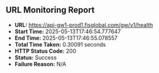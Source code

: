 ## URL Monitoring Report

- **URL:** https://api-gw1-prod1.fisglobal.com/gw/v1/health
- **Start Time:** 2025-05-13T17:46:54.777647
- **End Time:** 2025-05-13T17:46:55.078557
- **Total Time Taken:** 0.30091 seconds
- **HTTP Status Code:** 200
- **Status:** Success
- **Failure Reason:** N/A
